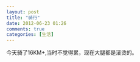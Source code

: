 ```yaml
---
layout: post
title: "骑行"
date: 2012-06-23 01:26
comments: true
categories: [生活] 
---
```

今天骑了16KM+,当时不觉得累，现在大腿都是滚烫的。
